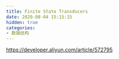 ```yaml
---
title: Finite State Transducers
date: 2020-08-04 15:15:15
hidden: true
categories: 
- 数据结构
---
```


https://developer.aliyun.com/article/572795